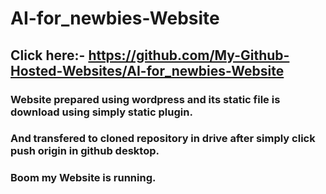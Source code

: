 # AI-for_newbies-Website
## Click here:- https://github.com/My-Github-Hosted-Websites/AI-for_newbies-Website
### Website prepared using wordpress and its static file is download using simply static plugin.
### And transfered to cloned repository in drive after simply click push origin in github desktop.
### Boom my Website is running.
